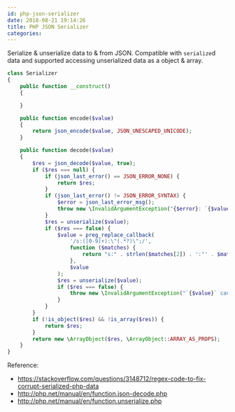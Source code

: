 ```yaml
---
id: php-json-serializer
date: 2018-08-21 19:14:26
title: PHP JSON Serializer
categories:
---
```


Serialize & unserialize data to & from JSON. Compatible with `serialize`d data and supported accessing unserialized data as a object & array.

```php
class Serializer
{
    public function __construct()
    {

    }

    public function encode($value)
    {
        return json_encode($value, JSON_UNESCAPED_UNICODE);
    }

    public function decode($value)
    {
        $res = json_decode($value, true);
        if ($res === null) {
            if (json_last_error() == JSON_ERROR_NONE) {
                return $res;
            }
            if (json_last_error() != JSON_ERROR_SYNTAX) {
                $error = json_last_error_msg();
                throw new \InvalidArgumentException("{$error}: `{$value}` cannot be decoded!");
            }
            $res = unserialize($value);
            if ($res === false) {
                $value = preg_replace_callback(
                    '/s:([0-9]+):\"(.*?)\";/',
                    function ($matches) {
                        return "s:" . strlen($matches[2]) . ':"' . $matches[2] . '";';
                    },
                    $value
                );
                $res = unserialize($value);
                if ($res === false) {
                    throw new \InvalidArgumentException("`{$value}` cannot be unserialized!");
                }
            }
        }
        if (!is_object($res) && !is_array($res)) {
            return $res;
        }
        return new \ArrayObject($res, \ArrayObject::ARRAY_AS_PROPS);
    }
}
```

Reference:

- <https://stackoverflow.com/questions/3148712/regex-code-to-fix-corrupt-serialized-php-data>
- <http://php.net/manual/en/function.json-decode.php>
- <http://php.net/manual/en/function.unserialize.php>